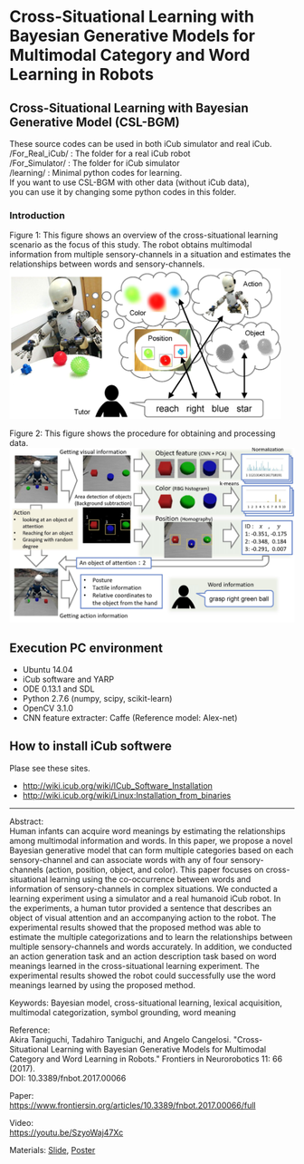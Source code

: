 # Cross-Situational Learning with Bayesian Generative Models for Multimodal Category and Word Learning in Robots
## Cross-Situational Learning with Bayesian Generative Model (CSL-BGM)

These source codes can be used in both iCub simulator and real iCub.  
/For\_Real\_iCub/ : The folder for a real iCub robot  
/For\_Simulator/ : The folder for iCub simulator  
/learning/ :  Minimal python codes for learning.  
If you want to use CSL-BGM with other data (without iCub data),  
you can use it by changing some python codes in this folder.  


### Introduction
Figure 1: This figure shows an overview of the cross-situational learning scenario as the focus of this study.
The robot obtains multimodal information from multiple sensory-channels in a situation and estimates the relationships between words and sensory-channels.  
<img src="https://github.com/a-taniguchi/CSL-BGM/blob/master/img/abstract.jpg" width="480px">

Figure 2: This figure shows the procedure for obtaining and processing data.  
<img src="https://github.com/a-taniguchi/CSL-BGM/blob/master/img/getting_data.jpg" width="640px">

## Execution PC environment  
- Ubuntu 14.04  
- iCub software and YARP  
- ODE 0.13.1 and SDL  
- Python 2.7.6 (numpy, scipy, scikit-learn)  
- OpenCV 3.1.0   
- CNN feature extracter: Caffe (Reference model: Alex-net)  

## How to install iCub softwere
Plase see these sites.  
- http://wiki.icub.org/wiki/ICub_Software_Installation  
- http://wiki.icub.org/wiki/Linux:Installation_from_binaries  


---
Abstract:  
Human infants can acquire word meanings by estimating the relationships among multimodal information and words. In this paper, we propose a novel Bayesian generative model that can form multiple categories based on each sensory-channel and can associate words with any of four sensory-channels (action, position, object, and color). This paper focuses on cross-situational learning using the co-occurrence between words and information of sensory-channels in complex situations. We conducted a learning experiment using a simulator and a real humanoid iCub robot. In the experiments, a human tutor provided a sentence that describes an object of visual attention and an accompanying action to the robot. The experimental results showed that the proposed method was able to estimate the multiple categorizations and to learn the relationships between multiple sensory-channels and words accurately. In addition, we conducted an action generation task and an action description task based on word meanings learned in the cross-situational learning experiment. The experimental results showed the robot could successfully use the word meanings learned by using the proposed method.

Keywords: Bayesian model, cross-situational learning, lexical acquisition, multimodal categorization, symbol grounding, word meaning

Reference:  
Akira Taniguchi, Tadahiro Taniguchi, and Angelo Cangelosi. "Cross-Situational Learning with Bayesian Generative Models for Multimodal Category and Word Learning in Robots." Frontiers in Neurorobotics 11: 66 (2017).  
DOI: 10.3389/fnbot.2017.00066

Paper:  
https://www.frontiersin.org/articles/10.3389/fnbot.2017.00066/full

Video:  
https://youtu.be/SzyoWaj47Xc

Materials: [Slide](https://sites.google.com/site/ataniguchi0403/research/IROSWS2016_AkiraTaniguchi02.pdf?attredirects=0), [Poster](https://sites.google.com/site/ataniguchi0403/research/IROSWS2016poster.pdf?attredirects=0)  
